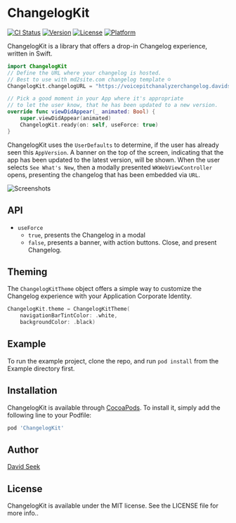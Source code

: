 # ChangelogKit

[![CI Status](https://img.shields.io/travis/davidseek/ChangelogKit.svg?style=flat)](https://travis-ci.org/davidseek/ChangelogKit)
[![Version](https://img.shields.io/cocoapods/v/ChangelogKit.svg?style=flat)](https://cocoapods.org/pods/ChangelogKit)
[![License](https://img.shields.io/cocoapods/l/ChangelogKit.svg?style=flat)](https://cocoapods.org/pods/ChangelogKit)
[![Platform](https://img.shields.io/cocoapods/p/ChangelogKit.svg?style=flat)](https://cocoapods.org/pods/ChangelogKit)

ChangelogKit is a library that offers a drop-in Changelog experience, written in Swift.

```swift
import ChangelogKit
// Define the URL where your changelog is hosted.
// Best to use with md2site.com changelog template ☺️
ChangelogKit.changelogURL = "https://voicepitchanalyzerchangelog.davidseek.md2site.com/"

// Pick a good moment in your App where it's appropriate 
// to let the user know, that he has been updated to a new version.
override func viewDidAppear(_ animated: Bool) {
    super.viewDidAppear(animated)
    ChangelogKit.ready(on: self, useForce: true)
}

```

ChangelogKit uses the `UserDefaults` to determine, if the user has already seen this `AppVersion`. A banner on the top of the screen, indicating that the app has been updated to the latest version, will be shown. When the user selects `See What's New`, then a modally presented `WKWebViewController` opens, presenting the changelog that has been embedded via `URL`. 

![Screenshots](https://firebasestorage.googleapis.com/v0/b/md2site.appspot.com/o/changelogkit.png?alt=media&token=46ea2e1e-ec2a-43e9-8f1c-04ba003e9124)

## API

- `useForce` 
  - `true`, presents the Changelog in a modal
  - `false`, presents a banner, with action buttons. Close, and present Changelog.

## Theming

The `ChangelogKitTheme` object offers a simple way to customize the Changelog experience with your Application Corporate Identity.

```swift
ChangelogKit.theme = ChangelogKitTheme(
    navigationBarTintColor: .white, 
    backgroundColor: .black)
```

## Example

To run the example project, clone the repo, and run `pod install` from the Example directory first.

## Installation

ChangelogKit is available through [CocoaPods](https://cocoapods.org). To install
it, simply add the following line to your Podfile:

```ruby
pod 'ChangelogKit'
```

## Author

[David Seek](https://twitter.com/DavidSeek)

## License

ChangelogKit is available under the MIT license. See the LICENSE file for more info..
